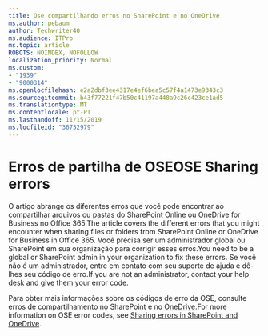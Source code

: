```yaml
---
title: Ose compartilhando erros no SharePoint e no OneDrive
ms.author: pebaum
author: Techwriter40
ms.audience: ITPro
ms.topic: article
ROBOTS: NOINDEX, NOFOLLOW
localization_priority: Normal
ms.custom:
- "1939"
- "9000314"
ms.openlocfilehash: e2a2dbf3ee4317e4ef6bea5c57f4a1473e9343c3
ms.sourcegitcommit: b43f77221f47b50c41197a448a9c26c423ce1ad5
ms.translationtype: MT
ms.contentlocale: pt-PT
ms.lasthandoff: 11/15/2019
ms.locfileid: "36752979"
---
```

# <a name="ose-sharing-errors"></a><span data-ttu-id="fa075-102">Erros de partilha de OSE</span><span class="sxs-lookup"><span data-stu-id="fa075-102">OSE Sharing errors</span></span>

<span data-ttu-id="fa075-103">O artigo abrange os diferentes erros que você pode encontrar ao compartilhar arquivos ou pastas do SharePoint Online ou OneDrive for Business no Office 365.</span><span class="sxs-lookup"><span data-stu-id="fa075-103">The article covers the different errors that you might encounter when sharing files or folders from SharePoint Online or OneDrive for Business in Office 365.</span></span> <span data-ttu-id="fa075-104">Você precisa ser um administrador global ou SharePoint em sua organização para corrigir esses erros.</span><span class="sxs-lookup"><span data-stu-id="fa075-104">You need to be a global or SharePoint admin in your organization to fix these errors.</span></span> <span data-ttu-id="fa075-105">Se você não é um administrador, entre em contato com seu suporte de ajuda e dê-lhes seu código de erro.</span><span class="sxs-lookup"><span data-stu-id="fa075-105">If you are not an administrator, contact your help desk and give them your error code.</span></span>

<span data-ttu-id="fa075-106">Para obter mais informações sobre os códigos de erro da OSE, consulte erros de compartilhamento no SharePoint e no [OneDrive.](https://docs.microsoft.com/sharepoint/sharepoint-onedrive-error-message)</span><span class="sxs-lookup"><span data-stu-id="fa075-106">For more information on OSE error codes, see [Sharing errors in SharePoint and OneDrive](https://docs.microsoft.com/sharepoint/sharepoint-onedrive-error-message).</span></span>
